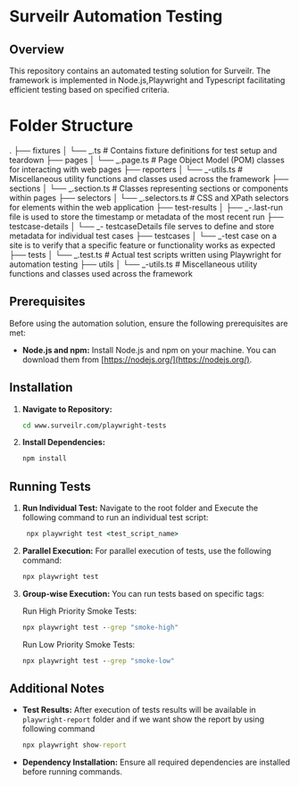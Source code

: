 # Surveilr Automation Testing

## Overview

This repository contains an automated testing solution for Surveilr. The framework is implemented in Node.js,Playwright and Typescript facilitating efficient testing based on specified criteria.

# Folder Structure

.
├── fixtures
│ └── _.ts # Contains fixture definitions for test setup and teardown
├── pages
│ └── _.page.ts # Page Object Model (POM) classes for interacting with web pages
├── reporters
│ └── _-utils.ts # Miscellaneous utility functions and classes used across the framework
├── sections
│ └── _.section.ts # Classes representing sections or components within pages
├── selectors
│ └── _.selectors.ts # CSS and XPath selectors for elements within the web application
├── test-results
│ ├── _-.last-run file is used to store the timestamp or metadata of the most recent run
├── testcase-details
│ └── _- testcaseDetails file serves to define and store metadata for individual test cases
├── testcases
│ └── _-test case on a site is to verify that a specific feature or functionality works as expected
├── tests
│ └── _.test.ts # Actual test scripts written using Playwright for automation testing
├── utils
│ └── _-utils.ts # Miscellaneous utility functions and classes used across the framework

## Prerequisites

Before using the automation solution, ensure the following prerequisites are met:

- **Node.js and npm:** Install Node.js and npm on your machine. You can download them from [https://nodejs.org/](https://nodejs.org/).

## Installation

1. **Navigate to Repository:**

   ```bash
   cd www.surveilr.com/playwright-tests
   ```

2. **Install Dependencies:**
   ```bash
   npm install
   ```

## Running Tests

1. **Run Individual Test:**
   Navigate to the root folder and Execute the following command to run an individual test script:

   ```cmd
    npx playwright test <test_script_name>
   ```

2. **Parallel Execution:**
   For parallel execution of tests, use the following command:

   ```cmd
   npx playwright test
   ```

3. **Group-wise Execution:**
   You can run tests based on specific tags:

   Run High Priority Smoke Tests:

   ```cmd
   npx playwright test --grep "smoke-high"
   ```

   Run Low Priority Smoke Tests:

   ```cmd
   npx playwright test --grep "smoke-low"
   ```

## Additional Notes

- **Test Results:**
  After execution of tests results will be available in `playwright-report` folder and if we want show the report by using following command

  ```cmd
  npx playwright show-report
  ```

- **Dependency Installation:**
  Ensure all required dependencies are installed before running commands.
